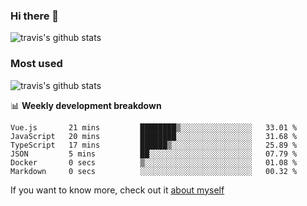 ### Hi there 👋

<!--
**HondryTravis/HondryTravis** is a ✨ _special_ ✨ repository because its `README.md` (this file) appears on your GitHub profile.

Here are some ideas to get you started:

- 🔭 I’m currently working on ...
- 🌱 I’m currently learning ...
- 👯 I’m looking to collaborate on ...
- 🤔 I’m looking for help with ...
- 💬 Ask me about ...
- 📫 How to reach me: ...
- 😄 Pronouns: ...
- ⚡ Fun fact: ...
-->

![travis's github stats](https://github-readme-stats.vercel.app/api?username=HondryTravis&hide=stars)
### Most used
![travis's github stats](https://github-readme-stats.anuraghazra1.vercel.app/api/top-langs/?username=HondryTravis&layout=compact&hide_title=true)

📊 **Weekly development breakdown**

<!--START_SECTION:waka-->

```text
Vue.js       21 mins         ████████▒░░░░░░░░░░░░░░░░   33.01 %
JavaScript   20 mins         ████████░░░░░░░░░░░░░░░░░   31.68 %
TypeScript   17 mins         ██████▒░░░░░░░░░░░░░░░░░░   25.89 %
JSON         5 mins          ██░░░░░░░░░░░░░░░░░░░░░░░   07.79 %
Docker       0 secs          ▒░░░░░░░░░░░░░░░░░░░░░░░░   01.08 %
Markdown     0 secs          ░░░░░░░░░░░░░░░░░░░░░░░░░   00.32 %
```

<!--END_SECTION:waka-->

If you want to know more, check out it [about myself](https://hondrytravis.github.io/)
